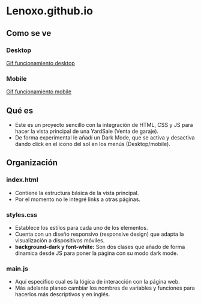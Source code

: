 # Lenoxo.github.io
## Como se ve
### Desktop
[Gif funcionamiento desktop](https://media.giphy.com/media/FDyUuXYiW2boG8W7bn/giphy.gif)
### Mobile
[Gif funcionamiento mobile](https://media.giphy.com/media/3MYvaRj6LHYMOfoK0n/giphy.gif)
## Qué es
- Este es un proyecto sencillo con la integración de HTML, CSS y JS para hacer la vista principal de una YardSale (Venta de garaje).
- De forma experimental le añadí un Dark Mode, que se activa y desactiva dando click en el icono del sol en los menús (Desktop/mobile).
## Organización
### index.html
- Contiene la estructura básica de la vista principal.
- Por el momento no le integré links a otras páginas.
### styles.css
- Establece los estilos para cada uno de los elementos.
- Cuenta con un diseño responsivo (responsive design) que adapta la visualización a dispositivos móviles.
- **background-dark y font-white:** Son dos clases que añado de forma dinamica desde JS para poner la página con su modo dark mode.
### main.js
- Aquí especifico cual es la lógica de interacción con la página web.
- Más adelante planeo cambiar los nombres de variables y funciones para hacerlos más descriptivos y en inglés.
